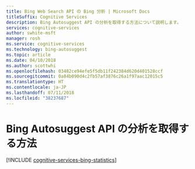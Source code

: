 ```yaml
---
title: Bing Web Search API の Bing 分析 | Microsoft Docs
titleSuffix: Cognitive Services
description: Bing Autosuggest API の分析を取得する方法について説明します。
services: cognitive-services
author: swhite-msft
manager: rosh
ms.service: cognitive-services
ms.technology: bing-autosuggest
ms.topic: article
ms.date: 04/10/2018
ms.author: scottwhi
ms.openlocfilehash: 03482ce94efe5f5db11f242384d620d401528ccf
ms.sourcegitcommit: 0a84b090d4c2fb57af3876c26a1f97aac12015c5
ms.translationtype: HT
ms.contentlocale: ja-JP
ms.lasthandoff: 07/11/2018
ms.locfileid: "38237687"
---
```

# <a name="how-to-get-analytics-for-bing-autosuggest-api"></a>Bing Autosuggest API の分析を取得する方法

[!INCLUDE [cognitive-services-bing-statistics](../../../includes/cognitive-services-bing-statistics.md)]